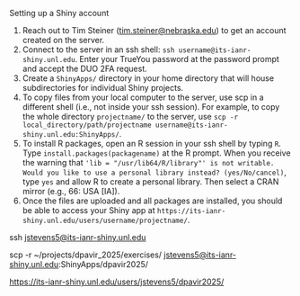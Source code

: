 
Setting up a Shiny account

1. Reach out to Tim Steiner (tim.steiner@nebraska.edu) to get an account created on the server.
2. Connect to the server in an ssh shell: `ssh username@its-ianr-shiny.unl.edu`. Enter your TrueYou password at the password prompt and accept the DUO 2FA request.
3. Create a `ShinyApps/` directory in your home directory that will house subdirectories for individual Shiny projects.
4. To copy files from your local computer to the server, use scp in a different shell (i.e., not inside your ssh session). For example, to copy the whole directory `projectname/` to the server, use `scp -r local_directory/path/projectname username@its-ianr-shiny.unl.edu:ShinyApps/`.
5. To install R packages, open an R session in your ssh shell by typing `R`. Type `install.packages(packagename)` at the R prompt. When you receive the warning that `'lib = "/usr/lib64/R/library"' is not writable. Would you like to use a personal library instead? (yes/No/cancel)`, type `yes` and allow R to create a personal library. Then select a CRAN mirror (e.g., 66: USA [IA]).
6. Once the files are uploaded and all packages are installed, you should be able to access your Shiny app at `https://its-ianr-shiny.unl.edu/users/username/projectname/`.




ssh jstevens5@its-ianr-shiny.unl.edu


scp -r ~/projects/dpavir_2025/exercises/ jstevens5@its-ianr-shiny.unl.edu:ShinyApps/dpavir2025/

https://its-ianr-shiny.unl.edu/users/jstevens5/dpavir2025/